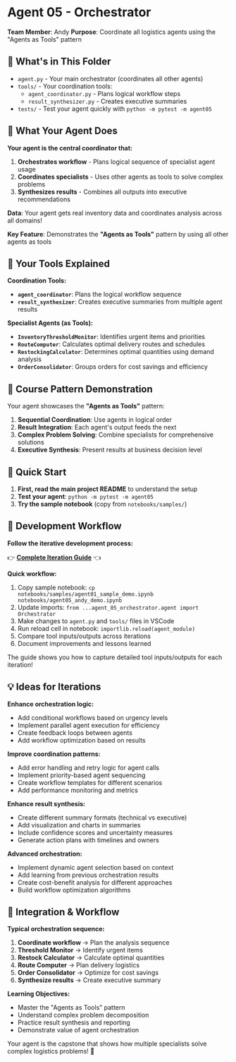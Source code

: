 # Agent 05 - Orchestrator

**Team Member**: Andy
**Purpose**: Coordinate all logistics agents using the "Agents as Tools" pattern

## 📁 What's in This Folder

- `agent.py` - Your main orchestrator (coordinates all other agents)
- `tools/` - Your coordination tools:
  - `agent_coordinator.py` - Plans logical workflow steps
  - `result_synthesizer.py` - Creates executive summaries
- `tests/` - Test your agent quickly with `python -m pytest -m agent05`

## 🎯 What Your Agent Does

**Your agent is the central coordinator that:**

1. **Orchestrates workflow** - Plans logical sequence of specialist agent usage
2. **Coordinates specialists** - Uses other agents as tools to solve complex problems
3. **Synthesizes results** - Combines all outputs into executive recommendations

**Data**: Your agent gets real inventory data and coordinates analysis across all domains!

**Key Feature**: Demonstrates the **"Agents as Tools"** pattern by using all other agents as tools

## 🔧 Your Tools Explained

**Coordination Tools:**

- **`agent_coordinator`**: Plans the logical workflow sequence
- **`result_synthesizer`**: Creates executive summaries from multiple agent results

**Specialist Agents (as Tools):**

- **`InventoryThresholdMonitor`**: Identifies urgent items and priorities
- **`RouteComputer`**: Calculates optimal delivery routes and schedules
- **`RestockingCalculator`**: Determines optimal quantities using demand analysis
- **`OrderConsolidator`**: Groups orders for cost savings and efficiency

## 🎯 Course Pattern Demonstration

Your agent showcases the **"Agents as Tools"** pattern:

1. **Sequential Coordination**: Use agents in logical order
2. **Result Integration**: Each agent's output feeds the next
3. **Complex Problem Solving**: Combine specialists for comprehensive solutions
4. **Executive Synthesis**: Present results at business decision level

## 🚀 Quick Start

1. **First, read the main project README** to understand the setup
2. **Test your agent**: `python -m pytest -m agent05`
3. **Try the sample notebook** (copy from `notebooks/samples/`)

## 📓 Development Workflow

**Follow the iterative development process:**

👉 **[Complete Iteration Guide](../../../Getting_Started/03_Quick_Iteration_Guide.md)** 👈

**Quick workflow:**

1. Copy sample notebook: `cp notebooks/samples/agent01_sample_demo.ipynb notebooks/agent05_andy_demo.ipynb`
2. Update imports: `from ...agent_05_orchestrator.agent import Orchestrator`
3. Make changes to `agent.py` and `tools/` files in VSCode
4. Run reload cell in notebook: `importlib.reload(agent_module)`
5. Compare tool inputs/outputs across iterations
6. Document improvements and lessons learned

The guide shows you how to capture detailed tool inputs/outputs for each iteration!

## 💡 Ideas for Iterations

**Enhance orchestration logic:**

- Add conditional workflows based on urgency levels
- Implement parallel agent execution for efficiency
- Create feedback loops between agents
- Add workflow optimization based on results

**Improve coordination patterns:**

- Add error handling and retry logic for agent calls
- Implement priority-based agent sequencing
- Create workflow templates for different scenarios
- Add performance monitoring and metrics

**Enhance result synthesis:**

- Create different summary formats (technical vs executive)
- Add visualization and charts in summaries
- Include confidence scores and uncertainty measures
- Generate action plans with timelines and owners

**Advanced orchestration:**

- Implement dynamic agent selection based on context
- Add learning from previous orchestration results
- Create cost-benefit analysis for different approaches
- Build workflow optimization algorithms

## 🔗 Integration & Workflow

**Typical orchestration sequence:**

1. **Coordinate workflow** → Plan the analysis sequence
2. **Threshold Monitor** → Identify urgent items
3. **Restock Calculator** → Calculate optimal quantities
4. **Route Computer** → Plan delivery logistics
5. **Order Consolidator** → Optimize for cost savings
6. **Synthesize results** → Create executive summary

**Learning Objectives:**

- Master the "Agents as Tools" pattern
- Understand complex problem decomposition
- Practice result synthesis and reporting
- Demonstrate value of agent orchestration

Your agent is the capstone that shows how multiple specialists solve complex logistics problems! 🎯

